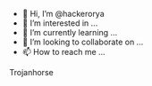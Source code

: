 - 👋 Hi, I’m @hackerorya
- 👀 I’m interested in ...
- 🌱 I’m currently learning ...
- 💞️ I’m looking to collaborate on ...
- 📫 How to reach me ...

<!---
hackerorya/hackerorya is a ✨ special ✨ repository because its `README.md` (this file) appears on your GitHub profile.
You can click the Preview link to take a look at your changes.
--->
Trojanhorse
